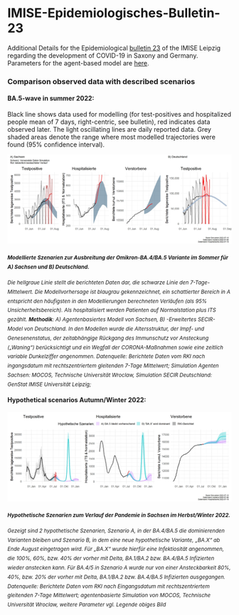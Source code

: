 # IMISE-Epidemiologisches-Bulletin-23

Additional Details for the Epidemiological [bulletin 23](https://www.imise.uni-leipzig.de/sites/www.imise.uni-leipzig.de/files/files/uploads/Medien/bulletin23_covid19_sachsens_2022_06-14_finaldocx.pdf) of the IMISE Leipzig regarding the development of COVID-19 in Saxony and Germany. Parameters for the agent-based model are [here](https://github.com/GenStatLeipzig/IMISE-Epidemiologisches-Bulletin-23/blob/main/Modelling%20Detail_MOCOS%20SECIR_to_Clarify_to_Add_to_Website.pdf).

### Comparison observed data with described scenarios

#### BA.5-wave in summer 2022:

Black line shows data used for modelling (for test-positives and hospitalized people mean of 7 days, right-centric, see bulletin), red indicates data observed later. The light oscillating lines are daily reported data. Grey shaded areas denote the range where most modelled trajectories were found (95% confidence interval).

![](results/b23_s06_2_sommersimulation_SN_DE_update.jpeg "Update scenarios vs observation")

<sub>***Modellierte Szenarien zur Ausbreitung der Omikron-BA.4/BA.5 Variante im Sommer für A) Sachsen und B) Deutschland.***</sub>

<sub>*Die hellgraue Linie stellt die berichteten Daten dar, die schwarze Linie den 7-Tage-Mittelwert. Die Modellvorhersage ist blaugrau gekennzeichnet, ein schattierter Bereich in A entspricht den häufigsten in den Modellierungen berechneten Verläufen (als 95% Unsicherheitsbereich). Als hospitalisiert werden Patienten auf Normalstation plus ITS gezählt. **Methodik**: A) Agentenbasiertes Modell von Sachsen, B) -Erweitertes SECIR- Model von Deutschland. In den Modellen wurde die Altersstruktur, der Impf- und Genesenenstatus, der zeitabhängige Rückgang des Immunschutz vor Ansteckung („Waning“) berücksichtigt und ein Wegfall der CORONA-Maßnahmen sowie eine zeitlich variable Dunkelziffer angenommen. Datenquelle: Berichtete Daten vom RKI nach ingangsdatum mit rechtszentriertem gleitenden 7-Tage Mittelwert; Simulation Agenten Sachsen: MOCOS, Technische Universität Wroclaw, Simulation SECIR Deutschland: GenStat IMISE Universität Leipzig;*</sub>


#### Hypothetical scenarios Autumn/Winter 2022:
![](results/b23_s08_3_winterszenarien_update.jpeg "hypothetical scenarios vs observation")

<sub>***Hypothetische Szenarien zum Verlauf der Pandemie in Sachsen im Herbst/Winter 2022.***</sub>

<sub>*Gezeigt sind 2 hypothetische Szenarien, Szenario A, in der BA.4/BA.5 die dominierenden Varianten bleiben und Szenario B, in dem eine neue hypothetische Variante, „BA.X“ ab Ende August eingetragen wird. Für „BA.X“ wurde hierfür eine Infektiosität angenommen, die 100%, 60%, bzw. 40% der vorher mit Delta, BA.1/BA.2 bzw. BA.4/BA.5 Infizierten wieder anstecken kann. Für BA.4/5 in Szenario A wurde nur von einer Ansteckbarkeit 80%, 40%, bzw. 20% der vorher mit Delta, BA.1/BA.2 bzw. BA.4/BA.5 Infizierten ausgegangen. Datenquelle: Berichtete Daten vom RKI nach Eingangsdatum mit rechtszentriertem gleitenden 7-Tage Mittelwert; agentenbasierte Simulation von MOCOS, Technische Universität Wroclaw, weitere Parameter vgl. Legende obiges Bild*</sub>


